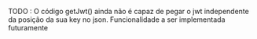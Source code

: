 TODO : O código getJwt() ainda não é capaz de pegar o jwt independente da posição da sua key no json. Funcionalidade a ser implementada futuramente